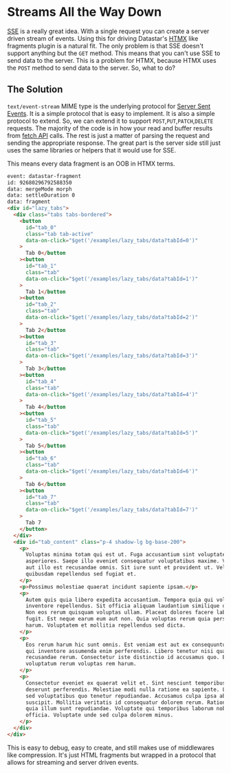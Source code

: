 # Streams All the Way Down

[SSE](https://developer.mozilla.org/en-US/docs/Web/API/Server-sent_events/Using_server-sent_events) is a really great idea. With a single request you can create a server driven stream of events. Using this for driving Datastar's [HTMX](https://htmx.org/) like fragments plugin is a natural fit. The only problem is that SSE doesn't support anything but the `GET` method. This means that you can't use SSE to send data to the server. This is a problem for HTMX, because HTMX uses the `POST` method to send data to the server. So, what to do?

## The Solution

`text/event-stream` MIME type is the underlying protocol for [Server Sent Events](https://developer.mozilla.org/en-US/docs/Web/API/Server-sent_events/Using_server-sent_events). It is a simple protocol that is easy to implement. It is also a simple protocol to extend. So, we can extend it to support `POST`,`PUT`,`PATCH`,`DELETE` requests. The majority of the code is in how your read and buffer results from [fetch API](https://developer.mozilla.org/en-US/docs/Web/API/Fetch_API) calls. The rest is just a matter of parsing the request and sending the appropriate response. The great part is the server side still just uses the same libraries or helpers that it would use for SSE.

This means every data fragment is an OOB in HTMX terms.

```html
event: datastar-fragment 
id: 92680296792588350 
data: mergeMode morph 
data: settleDuration 0 
data: fragment
<div id="lazy_tabs">
  <div class="tabs tabs-bordered">
    <button
      id="tab_0"
      class="tab tab-active"
      data-on-click="$get('/examples/lazy_tabs/data?tabId=0')"
    >
      Tab 0</button
    ><button
      id="tab_1"
      class="tab"
      data-on-click="$get('/examples/lazy_tabs/data?tabId=1')"
    >
      Tab 1</button
    ><button
      id="tab_2"
      class="tab"
      data-on-click="$get('/examples/lazy_tabs/data?tabId=2')"
    >
      Tab 2</button
    ><button
      id="tab_3"
      class="tab"
      data-on-click="$get('/examples/lazy_tabs/data?tabId=3')"
    >
      Tab 3</button
    ><button
      id="tab_4"
      class="tab"
      data-on-click="$get('/examples/lazy_tabs/data?tabId=4')"
    >
      Tab 4</button
    ><button
      id="tab_5"
      class="tab"
      data-on-click="$get('/examples/lazy_tabs/data?tabId=5')"
    >
      Tab 5</button
    ><button
      id="tab_6"
      class="tab"
      data-on-click="$get('/examples/lazy_tabs/data?tabId=6')"
    >
      Tab 6</button
    ><button
      id="tab_7"
      class="tab"
      data-on-click="$get('/examples/lazy_tabs/data?tabId=7')"
    >
      Tab 7
    </button>
  </div>
  <div id="tab_content" class="p-4 shadow-lg bg-base-200">
    <p>
      Voluptas minima totam qui est ut. Fuga accusantium sint voluptatem nihil
      asperiores. Saepe illo eveniet consequatur voluptatibus maxime. Voluptates
      aut illo est recusandae omnis. Sit iure sunt et provident ut. Velit
      quibusdam repellendus sed fugiat et.
    </p>
    <p>Possimus molestiae quaerat incidunt sapiente ipsam.</p>
    <p>
      Autem quis quia libero expedita accusantium. Tempora quia qui voluptatem
      inventore repellendus. Sit officia aliquam laudantium similique delectus.
      Non eos rerum quisquam voluptas ullam. Placeat dolores facere laborum non
      fugit. Est neque earum eum aut non. Quia voluptas rerum quia perspiciatis
      harum. Voluptatem et mollitia repellendus sed dicta.
    </p>
    <p>
      Eos rerum harum hic sunt omnis. Est veniam est aut ex consequuntur. Est
      qui inventore assumenda enim perferendis. Libero tenetur nisi quasi
      recusandae rerum. Consectetur iste distinctio id accusamus quo. Enim
      voluptatum rerum voluptas rem harum.
    </p>
    <p>
      Consectetur eveniet ex quaerat velit et. Sint nesciunt temporibus minus
      deserunt perferendis. Molestiae modi nulla ratione ea sapiente. Laboriosam
      sed voluptatibus quo tenetur repudiandae. Accusamus culpa ipsa ab nihil
      suscipit. Mollitia veritatis id consequatur dolorem rerum. Ratione atque
      quia illum sunt repudiandae. Voluptate qui temporibus laborum nobis
      officia. Voluptate unde sed culpa dolorem minus.
    </p>
  </div>
</div>
```

This is easy to debug, easy to create, and still makes use of middlewares like compression. It's just HTML fragments but wrapped in a protocol that allows for streaming and server driven events.
